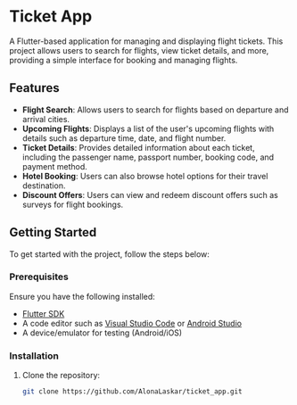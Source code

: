 # Ticket App

A Flutter-based application for managing and displaying flight tickets. This project allows users to search for flights, view ticket details, and more, providing a simple interface for booking and managing flights.

## Features

- **Flight Search**: Allows users to search for flights based on departure and arrival cities.
- **Upcoming Flights**: Displays a list of the user's upcoming flights with details such as departure time, date, and flight number.
- **Ticket Details**: Provides detailed information about each ticket, including the passenger name, passport number, booking code, and payment method.
- **Hotel Booking**: Users can also browse hotel options for their travel destination.
- **Discount Offers**: Users can view and redeem discount offers such as surveys for flight bookings.

## Getting Started

To get started with the project, follow the steps below:

### Prerequisites

Ensure you have the following installed:

- [Flutter SDK](https://flutter.dev/docs/get-started/install)
- A code editor such as [Visual Studio Code](https://code.visualstudio.com/) or [Android Studio](https://developer.android.com/studio)
- A device/emulator for testing (Android/iOS)

### Installation

1. Clone the repository:
   ```bash
   git clone https://github.com/AlonaLaskar/ticket_app.git
   ```
